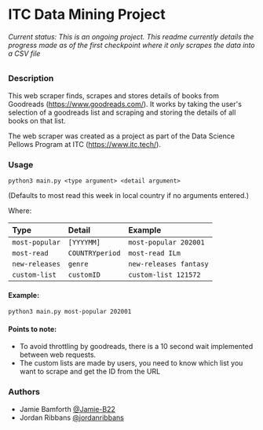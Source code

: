 # ITC Data Mining Project

###### Current status: This is an ongoing project. This readme currently details the progress made as of the first checkpoint where it only scrapes the data into a CSV file

### Description

This web scraper finds, scrapes and stores details of books from Goodreads (https://www.goodreads.com/). It works by taking the user's selection of a goodreads list and scraping and storing the details of all books on that list.

The web scraper was created as a project as part of the Data Science Pellows Program at ITC (https://www.itc.tech/).

### Usage

`python3 main.py <type argument> <detail argument>`

(Defaults to most read this week in local country if no arguments entered.)

Where:


| Type | Detail | Example |
| :--- | :----------- | :-------- |
| `most-popular` | `[YYYYMM]` | `most-popular 202001` |
| `most-read` | `COUNTRYperiod` | `most-read ILm` |
| `new-releases` | `genre` | `new-releases fantasy` |
| `custom-list` | `customID` | `custom-list 121572` |

#### Example:

`python3 main.py most-popular 202001`

#### Points to note:
* To avoid throttling by goodreads, there is a 10 second wait implemented between web requests.  
* The custom lists are made by users, you need to know which list you want to scrape and get the ID from the URL

### Authors
- Jamie Bamforth <a href="https://github.com/Jamie-B22"> @Jamie-B22 </a>
- Jordan Ribbans <a href="https://github.com/jordanribbans"> @jordanribbans </a>